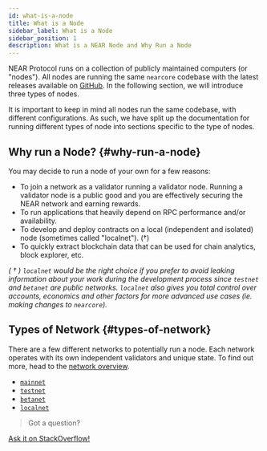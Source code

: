 ```yaml
---
id: what-is-a-node
title: What is a Node
sidebar_label: What is a Node
sidebar_position: 1
description: What is a NEAR Node and Why Run a Node
---
```


NEAR Protocol runs on a collection of publicly maintained computers (or "nodes"). All nodes are running the same `nearcore` codebase with the latest releases available on [GitHub](https://github.com/near/nearcore/releases/). In the following section, we will introduce three types of nodes.

It is important to keep in mind all nodes run the same codebase, with different configurations. As such, we have split up the documentation for running different types of node into sections specific to the type of nodes.

## Why run a Node? {#why-run-a-node}

You may decide to run a node of your own for a few reasons:

- To join a network as a validator running a validator node. Running a validator node is a public good and you are effectively securing the NEAR network and earning rewards.
- To run applications that heavily depend on RPC performance and/or availability.
- To develop and deploy contracts on a local (independent and isolated) node (sometimes called "localnet"). (†)
- To quickly extract blockchain data that can be used for chain analytics, block explorer, etc.

_( † ) `localnet` would be the right choice if you prefer to avoid leaking information about your work during the development process since `testnet` and `betanet` are *public* networks. `localnet` also gives you total control over accounts, economics and other factors for more advanced use cases (ie. making changes to `nearcore`)._


## Types of Network {#types-of-network}

There are a few different networks to potentially run a node. Each network operates with its own independent validators and unique state. To find out more, head to the [network overview](https://docs.near.org/docs/concepts/networks).

* [`mainnet`](https://docs.near.org/concepts/basics/networks#mainnet)
* [`testnet`](https://docs.near.org/concepts/basics/networks#testnet)
* [`betanet`](https://docs.near.org/concepts/basics/networks#betanet)
* [`localnet`](https://docs.near.org/concepts/basics/networks#localnet)


>Got a question?
<a href="https://stackoverflow.com/questions/tagged/nearprotocol">
  <h8>Ask it on StackOverflow!</h8></a>
